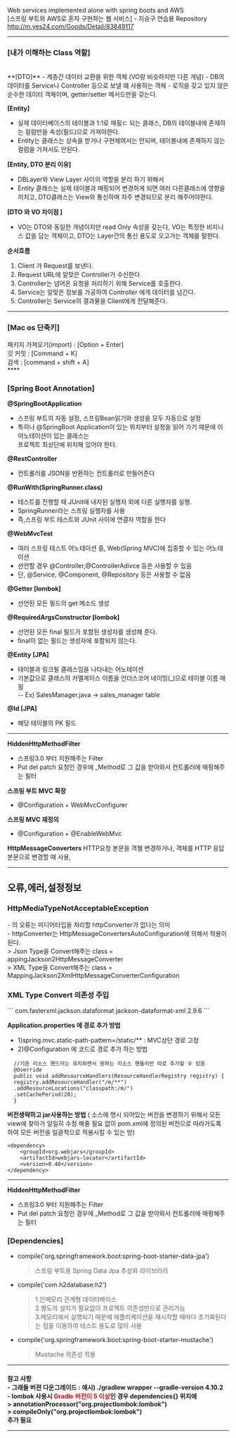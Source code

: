 Web services implemented alone with spring boots and AWS <br>
[스프링 부트와 AWS로 혼자 구현하는 웹 서비스] - 지승구 연습용 Repository<br>
http://m.yes24.com/Goods/Detail/83849117

***
<h3>[내가 이해하는 Class 역할]</h3><br>
**[DTO]**  
- 계층간 데이터 교환을 위한 객체 (VO랑 비슷하지만 다른 개념)
- DB의 데이터를 Service나 Controller 등으로 보낼 떄 사용하는 객체
- 로직을 갖고 있지 않은 순수한 데이터 객체이며, getter/setter 메서드만을 갖는다.

**[Entity]**
- 실제 데이터베이스의 테이블과 1:1로 매핑ㄷ 되는 클래스, DB의 테이블내에 존재하는 컬람만을 속성(필드)으로 가져야한다.
- Entity는 클래스는 상속을 받거나 구현체여서는 안되며, 테이블내에 존재하지 않는 컬럼을 가져서도 안된다.

**[Entity, DTO 분리 이유]**
- DBLayer와 View Layer 사이의 역할을 분리 하기 위해서
- Entity 클래스는 실제 테이블과 매핑되어 변경하게 되면 여러 다른클래스에 영향을 끼치고, DTO클래스는 View와 통신하며 자주 변경되므로 분리 해주어야한다.

**[DTO 와 VO 차이점 ]**
- VO는 DTO와 동일한 개념이지만 read Only 속성을 갖는다, VO는 특정한 비지니스 값을 담는 객체이고, DTO는 Layer간의 통신 용도로 오고가는 객체를 말한다.

**순서흐름**
1. Client 가 Request를 보낸다.
2. Request URL에 알맞은 Controller가 수신한다.
3. Controller는 넘어온 요청을 처리하기 위해 Service를 호출한다.
4. Service는 알맞은 정보를 가공하여 Controller 에게 데이터를 넘긴다.
5. Controller는 Service의 결과물을 Client에게 전달해준다.
***
<h3>[Mac os 단축키]</h3> <p>
패키지 가져오기(import) : [Option + Enter]<br>
깃 커밋 : [Command + K]<br>
검색 : [command + shift + A] <br>
****
<h3>[Spring Boot Annotation]</h4></p>

**@SpringBootApplication<br>**

- 스프링 부트의 자동 설정, 스프링Bean읽기와 생성을 모두 자동으로 설정<br>
- 특히나 @SpringBoot Application이 있는 위치부터 설정을 읽어 가기 때문에 이 어노테이션이 있는 클래스는<br>
    프로젝트 최상단에 위치해 있어야 한다.

**@RestController**<br>
-  컨트롤러를 JSON을 반환하는 컨트롤러로 만들어준다

**@RunWith(SpringRunner.class)**<br>
-   테스트를 진행할 때 JUnit에 내자된 실행자 외에 다른 실행자를 실행.
-   SpringRunner라는 스프링 실행자를 사용
-   즉,스프링 부트 테스트와 JUnit 사이에 연결자 역할을 한다

**@WebMvcTest** 
- 여러 스프링 테스트 어노테이션 중, Web(Spring MVC)에 집중할 수 있는 어노테이션
- 선언할 경우 @Controller,@ControllerAdivce 등은 사용할 수 있음
- 단, @Service, @Component, @Repository 등은 사용할 수 없음

**@Getter [lombok]**
- 선언된 모든 필드의 get 메소드 생성

**@RequiredArgsConstructor [lombok]**
- 선언된 모든 final 필드가 포함된 생성자를 생성해 준다.
- final이 없는 필드는 생성자에 포함되지 않는다. 

**@Entity [JPA]**
- 테이블과 링크될 클래스임을 나타내는 어노테이션 
- 기본값으로 클래스의 카멜게이스 이름을 언더스코어 네이밍(_)으로 테이블 이름 매핑<br>
-- Ex) SalesManager.java -> sales_manager table

**@Id [JPA]**
 - 해당 테이블의 PK 필드
***
**HiddenHttpMethodFilter**
- 스프링3.0 부터 지원해주는 Filter
- Put del patch 요청인 경우에 _Method로 그 값을 받아와서 컨트롤러에 매핑해주는 필터

**스프링 부트 MVC 확장**
- @Configuration + WebMvcConfigurer

**스프링 MVC 재정의**
- @Configuration + @EnableWebMvc

**HttpMessageConverters**
HTTP요청 본문을 객첼 변경하거나, 객체를 HTTP 응답 본문으로 변경할 때 사용,

***
<h2>오류,에러,설정정보</h2>

<h3> HttpMediaTypeNotAcceptableException </h3>
 - 의 오류는 미디어타입을 처리할 httpConverter가 없다는 의미  <br>
 - httpConverter는 HttpMessageConvertersAutoConfiguration에 의해서 적용이 된다.<br>
 > Json Type을 Convert해주는 class = appingJackson2HttpMessageConverter<br>
 > XML Type을 Convert해주는 class = MappingJackson2XmlHttpMessageConverterConfiguration<br>

<h3>XML Type Convert 의존성 주입 </h3>
```
         <dependency>          
            <groupId>com.fasterxml.jackson.dataformat</groupId>
            <artifactId>jackson-dataformat-xml</artifactId>
            <version>2.9.6</version>
        </dependency>
```

**Application.properties 에 경로 추가 방법**
- 1)spring.mvc.static-path-pattern=/static/** : MVC상단 경로 고정
- 2)@Configuration 에 코드로 경로 추가 하는 방법
```
  //기존 리소스 핸드러는 유지하면서 원하는 리소스 핸들러만 따로 추가할 수 있음
  @Override
  public void addResourceHandlers(ResourceHandlerRegistry registry) {
  registry.addResourceHandler("/m/**")
  .addResourceLocations("classpath:/m/")
  .setCachePeriod(20);
  }
```

**버전생략하고 jar사용하는 방법**
(<scirpt> 소스에 명시 되어있는 버전을 변경하기 위해서 모든 view에 찾아가 일일히 수정 해줄 필요 없이 pom.xml에 정의된 버전으로 따라가도록 하여 모든 버전을 일괄적으로 적용시킬 수 있는 방)

```
<dependency>
    <groupId>org.webjars</groupId>
    <artifactId>webjars-locator</artifactId>
    <version>0.40</version>
</dependency>
```
***

**HiddenHttpMethodFilter**
 - 스프링3.0 부터 지원해주는 Filter
 - Put del patch 요청인 경우에 _Method로 그 값을 받아와서 컨트롤러에 매핑해주는 필터


<h3> [Dependencies] </h3> 
 
 - compile('org.springframework.boot:spring-boot-starter-data-jpa') <br>
    > 스프링 부트용 Spring Data Jpa 추상화 라이브러리
 - compile('com.h2database:h2')<br>
   > 1.인메모리 관계형 데이터베이스 <br>
   >  2.별도의 설치가 필요없이 프로젝트 의존성만으로 관리가능 <br>
   > 3.메모리에서 실행되기 때문에 애플리케이션을 재시작할 때마다 초기화된다는 점을 이용하여 테스트 용도로 많이 사용 <br>
 - compile('org.springframework.boot:spring-boot-starter-mustache')
    > Mustache 의존성 적용 
***
<h4>참고 사항<br>
- 그래들 버젼 다운그레이드 : 예시) ./gradlew wrapper --gradle-version 4.10.2<br>
- lombok 사용시 <span style="color:red">Gradle 버전이 5 이상</span>인 경우 dependencies{} 위치에 <br>
  > annotationProcessor("org.projectlombok:lombok") <br>
  > compileOnly("org.projectlombok:lombok") <br>
  추가 필요

***
